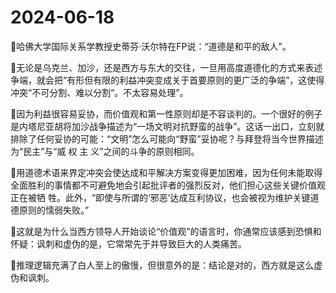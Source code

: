 # 2024-06-18

🔻哈佛大学国际关系学教授史蒂芬·沃尔特在FP说：“道德是和平的敌人”。

🔹无论是乌克兰、加沙，还是西方与东大的交往，一旦用高度道德化的方式来表述争端，就会把“有形但有限的利益冲突变成关于首要原则的更广泛的争端”，这使得冲突“不可分割、难以分割”。不太容易处理”。

🔹因为利益很容易妥协，而价值观和第一性原则却是不容谈判的。一个很好的例子是内塔尼亚胡将加沙战争描述为“一场文明对抗野蛮的战争”。这话一出口，立刻就排除了任何妥协的可能：“文明”怎么可能向“野蛮”妥协呢？与拜登将当今世界描述为“民主”与“威 权 主 义”之间的斗争的原则相同。

🔹用道德术语来界定冲突会使达成和平解决方案变得更加困难，因为任何未能取得全面胜利的事情都不可避免地会引起批评者的强烈反对，他们担心这些关键价值观正在被牺 牲。此外，“即使与所谓的‘邪恶’达成互利协议，也会被视为维护关键道德原则的懦弱失败。”

🔹这就是为什么当西方领导人开始谈论“价值观”的语言时，你通常应该感到恐惧和怀疑：讽刺和虚伪的是，它常常先于并导致巨大的人类痛苦。

🔻推理逻辑充满了白人至上的傲慢，但很意外的是：结论是对的，西方就是这么虚伪和讽刺。
